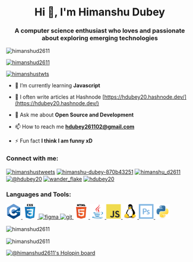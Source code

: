 <h1 align="center">Hi 👋, I'm Himanshu Dubey</h1>
<h3 align="center">A computer science enthusiast who loves and passionate about exploring emerging technologies </h3>

<p align="left"> <img src="https://komarev.com/ghpvc/?username=himanshud2611&label=Profile%20views&color=0e75b6&style=flat" alt="himanshud2611" /> </p>

<p align="left"> <a href="https://github.com/ryo-ma/github-profile-trophy"><img src="https://github-profile-trophy.vercel.app/?username=himanshud2611" alt="himanshud2611" /></a> </p>

<p align="left"> <a href="https://twitter.com/himanshustwts" target="blank"><img src="https://img.shields.io/twitter/follow/himanshustwts?logo=twitter&style=for-the-badge" alt="himanshustwts" /></a> </p>

- 🌱 I’m currently learning **Javascript**

- 📝 I often write articles at Hashnode [https://hdubey20.hashnode.dev/](https://hdubey20.hashnode.dev/)

- 💬 Ask me about **Open Source and Development**

- 📫 How to reach me **hdubey261102@gmail.com**

- ⚡ Fun fact **I think I am funny xD**

<h3 align="left">Connect with me:</h3>
<p align="left">
<a href="https://twitter.com/himanshustweets" target="blank"><img align="center" src="https://raw.githubusercontent.com/rahuldkjain/github-profile-readme-generator/master/src/images/icons/Social/twitter.svg" alt="himanshustweets" height="30" width="40" /></a>
<a href="https://linkedin.com/in/himanshu-dubey-870b43251" target="blank"><img align="center" src="https://raw.githubusercontent.com/rahuldkjain/github-profile-readme-generator/master/src/images/icons/Social/linked-in-alt.svg" alt="himanshu-dubey-870b43251" height="30" width="40" /></a>
<a href="https://instagram.com/himanshu_d2611" target="blank"><img align="center" src="https://raw.githubusercontent.com/rahuldkjain/github-profile-readme-generator/master/src/images/icons/Social/instagram.svg" alt="himanshu_d2611" height="30" width="40" /></a>
<a href="https://hashnode.com/@hdubey20" target="blank"><img align="center" src="https://raw.githubusercontent.com/rahuldkjain/github-profile-readme-generator/master/src/images/icons/Social/hashnode.svg" alt="@hdubey20" height="30" width="40" /></a>
<a href="https://www.codechef.com/users/wander_flake" target="blank"><img align="center" src="https://cdn.jsdelivr.net/npm/simple-icons@3.1.0/icons/codechef.svg" alt="wander_flake" height="30" width="40" /></a>
<a href="https://www.hackerrank.com/hdubey20" target="blank"><img align="center" src="https://raw.githubusercontent.com/rahuldkjain/github-profile-readme-generator/master/src/images/icons/Social/hackerrank.svg" alt="hdubey20" height="30" width="40" /></a>
</p>

<h3 align="left">Languages and Tools:</h3>
<p align="left"> <a href="https://www.w3schools.com/cpp/" target="_blank" rel="noreferrer"> <img src="https://raw.githubusercontent.com/devicons/devicon/master/icons/cplusplus/cplusplus-original.svg" alt="cplusplus" width="40" height="40"/> </a> <a href="https://www.w3schools.com/css/" target="_blank" rel="noreferrer"> <img src="https://raw.githubusercontent.com/devicons/devicon/master/icons/css3/css3-original-wordmark.svg" alt="css3" width="40" height="40"/> </a> <a href="https://www.figma.com/" target="_blank" rel="noreferrer"> <img src="https://www.vectorlogo.zone/logos/figma/figma-icon.svg" alt="figma" width="40" height="40"/> </a> <a href="https://git-scm.com/" target="_blank" rel="noreferrer"> <img src="https://www.vectorlogo.zone/logos/git-scm/git-scm-icon.svg" alt="git" width="40" height="40"/> </a> <a href="https://www.w3.org/html/" target="_blank" rel="noreferrer"> <img src="https://raw.githubusercontent.com/devicons/devicon/master/icons/html5/html5-original-wordmark.svg" alt="html5" width="40" height="40"/> </a> <a href="https://www.java.com" target="_blank" rel="noreferrer"> <img src="https://raw.githubusercontent.com/devicons/devicon/master/icons/java/java-original.svg" alt="java" width="40" height="40"/> </a> <a href="https://developer.mozilla.org/en-US/docs/Web/JavaScript" target="_blank" rel="noreferrer"> <img src="https://raw.githubusercontent.com/devicons/devicon/master/icons/javascript/javascript-original.svg" alt="javascript" width="40" height="40"/> </a> <a href="https://www.linux.org/" target="_blank" rel="noreferrer"> <img src="https://raw.githubusercontent.com/devicons/devicon/master/icons/linux/linux-original.svg" alt="linux" width="40" height="40"/> </a> <a href="https://www.photoshop.com/en" target="_blank" rel="noreferrer"> <img src="https://raw.githubusercontent.com/devicons/devicon/master/icons/photoshop/photoshop-line.svg" alt="photoshop" width="40" height="40"/> </a> <a href="https://www.python.org" target="_blank" rel="noreferrer"> <img src="https://raw.githubusercontent.com/devicons/devicon/master/icons/python/python-original.svg" alt="python" width="40" height="40"/> </a> </p>
<p><img align="center" src="https://github-readme-stats.vercel.app/api/top-langs?username=himanshud2611&show_icons=true&locale=en&layout=compact" alt="himanshud2611" /></p>

<p><img align="center" src="https://github-readme-streak-stats.herokuapp.com/?user=himanshud2611&" alt="himanshud2611" /></p>

[![@himanshud2611's Holopin board](https://holopin.me/himanshud2611)](https://holopin.io/@himanshud2611)

